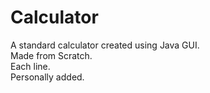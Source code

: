 # Calculator
A standard calculator created using Java GUI. <br />
Made from Scratch. <br />
Each line. <br />
Personally added. <br />
